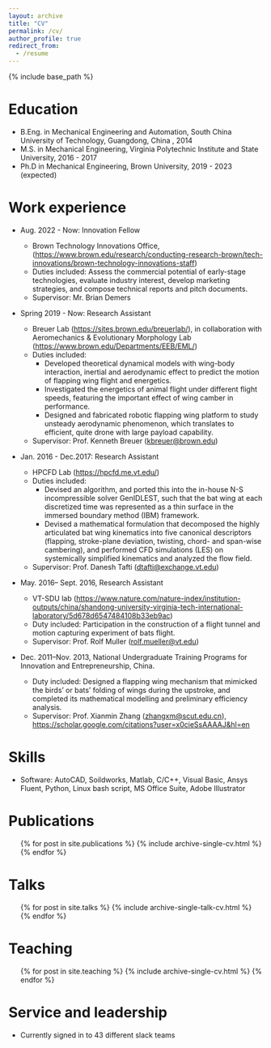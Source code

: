 ```yaml
---
layout: archive
title: "CV"
permalink: /cv/
author_profile: true
redirect_from:
  - /resume
---
```


{% include base_path %}

Education
======
* B.Eng. in Mechanical Engineering and Automation, South China University of Technology, Guangdong, China , 2014
* M.S. in Mechanical Engineering, Virginia Polytechnic Institute and State University, 2016 - 2017
* Ph.D in Mechanical Engineering, Brown University, 2019 - 2023 (expected)

Work experience
======
* Aug. 2022 - Now: Innovation Fellow
  * Brown Technology Innovations Office, (https://www.brown.edu/research/conducting-research-brown/tech-innovations/brown-technology-innovations-staff)
  * Duties included: Assess the commercial potential of early-stage technologies, evaluate industry interest, develop marketing strategies, and compose technical reports and pitch documents.
  * Supervisor: Mr. Brian Demers

* Spring 2019 - Now: Research Assistant
  * Breuer Lab (https://sites.brown.edu/breuerlab/), in collaboration with Aeromechanics & Evolutionary Morphology Lab (https://www.brown.edu/Departments/EEB/EML/)
  * Duties included: 
       * Developed theoretical dynamical models with wing-body interaction, inertial and aerodynamic effect to predict the motion of flapping wing flight and energetics. 
       * Investigated the energetics of animal flight under different flight speeds, featuring the important effect of wing camber in performance.
       * Designed and fabricated robotic flapping wing platform to study unsteady aerodynamic phenomenon, which translates to efficient, quite drone with large payload capability.
  * Supervisor: Prof. Kenneth Breuer (kbreuer@brown.edu)

* Jan. 2016 - Dec.2017: Research Assistant
  * HPCFD Lab (https://hpcfd.me.vt.edu/)
  * Duties included: 
       * Devised an algorithm, and ported this into the in-house N-S incompressible solver GenIDLEST, such that the bat wing at each discretized time was represented as a thin surface in the immersed boundary method (IBM) framework.
       * Devised a mathematical formulation that decomposed the highly articulated bat wing kinematics into five canonical descriptors (flapping, stroke-plane deviation, twisting, chord- and span-wise cambering), and performed CFD simulations (LES) on systemically simplified kinematics and analyzed the flow field.
  * Supervisor: Prof. Danesh Tafti (dtafti@exchange.vt.edu)

* May. 2016– Sept. 2016, Research Assistant
  *  VT-SDU lab (https://www.nature.com/nature-index/institution-outputs/china/shandong-university-virginia-tech-international-laboratory/5d678d6547484108b33eb9ac)
  *  Duty included: Participation in the construction of a flight tunnel and motion capturing experiment of bats flight.
  *  Supervisor: Prof. Rolf Muller (rolf.mueller@vt.edu) 

* Dec. 2011–Nov. 2013, National Undergraduate Training Programs for Innovation and Entrepreneurship, China.
  * Duty included: Designed a flapping wing mechanism that mimicked the birds’ or bats’ folding of wings during the upstroke, and completed its mathematical modelling and preliminary efficiency analysis.
  * Supervisor: Prof. Xianmin Zhang (zhangxm@scut.edu.cn), https://scholar.google.com/citations?user=x0cieSsAAAAJ&hl=en
  
Skills
======
* Software: AutoCAD, Soildworks, Matlab, C/C++, Visual Basic, Ansys Fluent, Python, Linux bash script, MS Office Suite, Adobe Illustrator

Publications
======
  <ul>{% for post in site.publications %}
    {% include archive-single-cv.html %}
  {% endfor %}</ul>
  
Talks
======
  <ul>{% for post in site.talks %}
    {% include archive-single-talk-cv.html %}
  {% endfor %}</ul>
  
Teaching
======
  <ul>{% for post in site.teaching %}
    {% include archive-single-cv.html %}
  {% endfor %}</ul>
  
Service and leadership
======
* Currently signed in to 43 different slack teams
